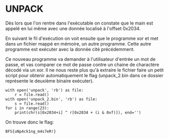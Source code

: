 # UNPACK


Dès lors que l'on rentre dans l'exécutable on constate que le main est appelé en lui même avec une donnée localisé à l'offset 0x2034.

En suivant le fil d'exécution on voit ensuite que le programme xor et met dans un fichier mappé en mémoire, un autre programme. Cette autre programme est exécuter avec la donnée cité précédemment.

Ce nouveau programme va demander à l'utilisateur d'entrée un mot de passe, et vas comparer ce mot de passe contre un chaine de charactère décodé via un xor. Il ne nous reste plus qu'à extraire le fichier faire un petit script pour obtenir automatiquement le flag (unpack_2.bin dans ce dossier représente le deuxième binaire exécuter).

    with open('unpack', 'rb') as file:
	    r = file.read()
	with open('unpack_2.bin', 'rb') as file:
		s = file.read()
	for i in range(23):
		print(chr(s[0x2034+i] ^ r[0x2034 + (i & 0xf)]), end='')

On trouve donc le flag:

    BFS{uNp4ck1ng_m4s7eR!}

